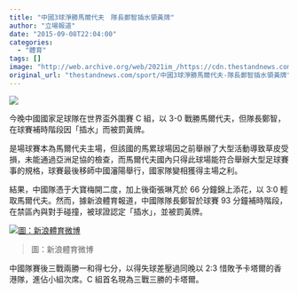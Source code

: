```yaml
---
title: "中國3球淨勝馬爾代夫　隊長鄭智插水領黃牌"
author: "立場報道"
date: "2015-09-08T22:04:00"
categories:
  - "體育"
tags: []
image: "http://web.archive.org/web/2021im_/https://cdn.thestandnews.com/media/photos/cache/cheng-03_gmaCr_1200x0.png"
original_url: "thestandnews.com/sport/中國3球淨勝馬爾代夫-隊長鄭智插水領黃牌"
---
```

![](http://web.archive.org/web/2021im_/https://cdn.thestandnews.com/media/photos/cache/cheng-03_gmaCr_1200x0.png)

今晚中國國家足球隊在世界盃外圍賽 C 組，以 3-0 戰勝馬爾代夫，但隊長鄭智，在球賽補時階段因「插水」而被罰黃牌。

是場球賽本為馬爾代夫主場，但該國的馬累球場因之前舉辦了大型活動導致草皮受損，未能通過亞洲足協的檢查，而馬爾代夫國內只得此球場能符合舉辦大型足球賽事的規格，球賽最後移師中國瀋陽舉行，國家隊變相獲得主場之利。

結果，中國隊憑于大寶梅開二度，加上後衛張琳芃於 66 分鐘錦上添花，以 3:0 輕取馬爾代夫。然而，據新浪體育報道，中國隊隊長鄭智於球賽 93 分鐘補時階段，在禁區內與對手碰撞，被球證認定「插水」，並被罰黃牌。

[![圖：新浪體育微博](http://web.archive.org/web/2021im_/https://cdn.thestandnews.com/media/photos/cache/61add42ajw1evvdhs3jt1g2098058x6s_jAs8t_1200x0.gif)](http://web.archive.org/web/20210628174307/https://cdn.thestandnews.com/media/photos/cache/61add42ajw1evvdhs3jt1g2098058x6s_jAs8t_1200x0.gif)

> 圖：新浪體育微博

中國隊賽後三戰兩勝一和得七分，以得失球差壓過同晚以 2:3 惜敗予卡塔爾的香港隊，進佔小組次席。C 組首名現為三戰三勝的卡塔爾。